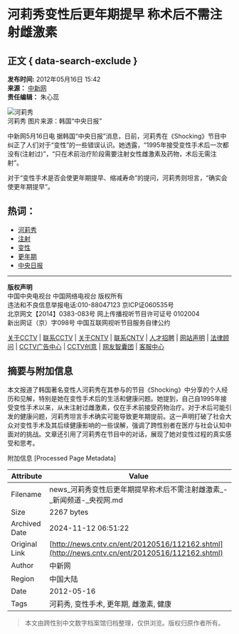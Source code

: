 # 河莉秀变性后更年期提早 称术后不需注射雌激素

## 正文 { data-search-exclude }


**发布时间:** 2012年05月16日 15:42  
**来源：** [中新网](http://www.cntv.cn)  
**责任编辑：** 朱心蕊  

![河莉秀](http://news.cntv.cn/20120516/images/1337154167944_U398P4T8D3891927F107DT20120516103423.jpg)  
河莉秀 图片来源：韩国“中央日报”

中新网5月16日电 据韩国“中央日报”消息，日前，河莉秀在《Shocking》节目中纠正了人们对于“变性”的一些错误认识。她透露，“1995年接受变性手术后一次都没有(注射过)”，“只在术前治疗阶段需要注射女性雌激素及药物，术后无需注射”。

对于“变性手术是否会使更年期提早、缩减寿命”的提问，河莉秀则坦言，“确实会使更年期提早”。

## 热词：

- [河莉秀](http://so.cntv.cn/search.php?qtext=河莉秀&sid=0000&pid=0000)
- [注射](http://so.cntv.cn/search.php?qtext=注射&sid=0000&pid=0000)
- [变性](http://so.cntv.cn/search.php?qtext=变性&sid=0000&pid=0000)
- [更年期](http://so.cntv.cn/search.php?qtext=更年期&sid=0000&pid=0000)
- [中央日报](http://so.cntv.cn/search.php?qtext=中央日报&sid=0000&pid=0000)

---

**版权声明**  
中国中央电视台 中国网络电视台 版权所有  
违法和不良信息举报电话:010-88047123 京ICP证060535号  
北京网文【2014】0383-083号 网上传播视听节目许可证号 0102004  
新出网证（京）字098号 中国互联网视听节目服务自律公约  

[关于CCTV](http://cctvenchiridion.cctv.com/index.shtml) | [联系CCTV](http://www.cctv.com/program/20110130/column_header/index.shtml) | [关于CNTV](http://www.cntv.cn/special/guanyunew/PAGE13818868795101875/index.shtml) | [联系CNTV](http://www.cntv.cn/special/guanyunew/PAGE13818868795101876/index.shtml) | [人才招聘](http://career.cntv.cn/) | [网站声明](http://www.cntv.cn/special/guanyunew/PAGE13818868795101878/index.shtml) | [法律顾问](http://www.cntv.cn/special/guanyunew/PAGE13818868795101879/index.shtml) | [CCTV广告中心](http://1118.cctv.com/chinese/index.shtml) | [CCTV创意](http://chuangyi.cctv.com/) | [网友智囊团](http://info.passport.cntv.com/wyznt/info.action) | [客服中心](http://help.cntv.cn/)

## 摘要与附加信息

<!-- tcd_abstract -->
本文报道了韩国著名变性人河莉秀在其参与的节目《Shocking》中分享的个人经历和见解，特别是她在变性手术后的生活和健康问题。她提到，自己自1995年接受变性手术以来，从未注射过雌激素，仅在手术前接受药物治疗。对于术后可能引发的健康问题，河莉秀坦言手术确实可能导致更年期提前。这一声明打破了社会大众对变性手术及其后续健康影响的一些误解，强调了跨性别者在医疗与社会认知中面对的挑战。文章还引用了河莉秀在节目中的对话，展现了她对变性过程的真实感受和思考。
<!-- tcd_abstract_end -->

附加信息 [Processed Page Metadata]

| Attribute       | Value                                  |
|-----------------|----------------------------------------|
| Filename        | news_河莉秀变性后更年期提早称术后不需注射雌激素_-_新闻频道-_央视网.md                             |
| Size            | 2267 bytes                           |
| Archived Date   | 2024-11-12 06:51:22                             |
| Original Link   | [http://news.cntv.cn/ent/20120516/112162.shtml](http://news.cntv.cn/ent/20120516/112162.shtml)                       |
| Author          | 中新网                               |
| Region          | 中国大陆                               |
| Date            | 2012-05-16                                 |
| Tags            | 河莉秀, 变性手术, 更年期, 雌激素, 健康                                 |
>
> 本文由跨性别中文数字档案馆归档整理，仅供浏览。版权归原作者所有。
>